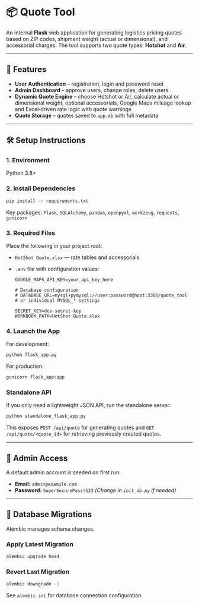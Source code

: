 # 📦 Quote Tool

An internal **Flask** web application for generating logistics pricing
quotes based on ZIP codes, shipment weight (actual or dimensional), and
accessorial charges. The tool supports two quote types: **Hotshot** and
**Air**.

---

## 🚀 Features

- **User Authentication** – registration, login and password reset
- **Admin Dashboard** – approve users, change roles, delete users
- **Dynamic Quote Engine** – choose Hotshot or Air, calculate actual or
  dimensional weight, optional accessorials, Google Maps mileage lookup
  and Excel‑driven rate logic with quote warnings
- **Quote Storage** – quotes saved to `app.db` with full metadata

---

## 🛠 Setup Instructions

### 1. Environment

Python 3.8+

### 2. Install Dependencies

```bash
pip install -r requirements.txt
```

Key packages: `Flask`, `SQLAlchemy`, `pandas`, `openpyxl`, `werkzeug`,
`requests`, `gunicorn`

### 3. Required Files

Place the following in your project root:

- `HotShot Quote.xlsx` — rate tables and accessorials
- `.env` file with configuration values:

  ```
  GOOGLE_MAPS_API_KEY=your_api_key_here

  # Database configuration
  # DATABASE_URL=mysql+pymysql://user:password@host:3306/quote_tool
  # or individual MYSQL_* settings

  SECRET_KEY=dev-secret-key
  WORKBOOK_PATH=HotShot Quote.xlsx
  ```

### 4. Launch the App

For development:

```bash
python flask_app.py
```

For production:

```bash
gunicorn flask_app:app
```

### Standalone API

If you only need a lightweight JSON API, run the standalone server:

```bash
python standalone_flask_app.py
```

This exposes `POST /api/quote` for generating quotes and
`GET /api/quote/<quote_id>` for retrieving previously created quotes.

---

## 🔧 Admin Access

A default admin account is seeded on first run:

- **Email:** `admin@example.com`
- **Password:** `SuperSecurePass!123`
  *(Change in `init_db.py` if needed)*

---

## 🧮 Database Migrations

Alembic manages schema changes.

### Apply Latest Migration

```bash
alembic upgrade head
```

### Revert Last Migration

```bash
alembic downgrade -1
```

See `alembic.ini` for database connection configuration.

